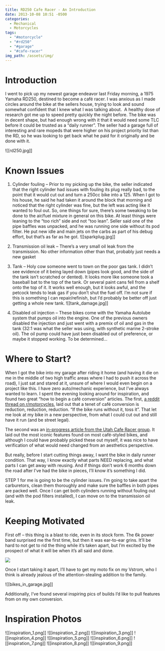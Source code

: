 ```yaml
---
title: RD250 Cafe Racer - An Introduction
date: 2013-10-08 10:51 -0500
categories:
  - Mechanical
  - Motorcycles
tags:
  - "#motorcycle"
  - "#rd250"
  - "#garage"
  - "#cafe-racer"
img_path: /assets/img/
---
```


# Introduction

I went to pick up my newest garage endeavor last Friday morning, a 1975 Yamaha RD250, destined to become a café racer. I was anxious as I made circles around the bike at the sellers house, trying to look and sound somewhat confident that I knew what I was talking about.  A healthy dose of research got me up to speed pretty quickly the night before. The bike was in decent shape, but had enough wrong with it that it would need some TLC before it could be trusted as a “daily runner”. The seller had a garage full of interesting and rare mopeds that were higher on his project priority list than the RD, so he was looking to get back what he paid for it originally and be done with it.

![[rd250.jpg]]

# Known Issues

1. Cylinder fouling – Prior to my picking up the bike, the seller indicated that the right cylinder had issues with fouling its plug really bad, to the point that it would cut out and turn a 250cc bike into a 125. When I got to his house, he said he had taken it around the block that morning and noticed that the right cylinder was fine, but the left was acting like it wanted to foul out. So, one things for sure, there’s some tweaking to be done to the air/fuel mixture in general on this bike. At least things were leaning to the “too rich” side and not “too lean”. Seller said one of the pipe baffles was unpacked, and he was running one side without its pod filter. He put new idle and main jets on the carbs as part of his debug effort, but that’s as far as he got.
      ![[sparkplug.jpg]]
2. Transmission oil leak – There’s a very small oil leak from the transmission. No other information other than that, probably just needs a new gasket
3. Tank – Holy cow someone went to town on the poor gas tank. I didn’t see evidence of it being layed down (pipes look good, and the side of the tank isn’t scratched or dented). It looks more like someone took a baseball bat to the top of the tank. Or several paint cans fell from a shelf onto the top of it. It works well enough, but it looks awful, and the petcock tends to leak gas if you don’t shut the fuel off. I’m not sure if this is something I can repair/refinish, but I’d probably be better off just getting a whole new tank.
      ![[tank_damage.jpg]]

4. Disabled oil injection – These bikes come with the Yamaha Autolube system that pumps oil into the engine. One of the previous owners disabled the injection and just went with a premix of oil and gas in the tank (32:1 was what the seller was using, with synthetic marine 2-stroke oil). The oil pump could have just been disabled out of preference, or maybe it stopped working. To be determined…

# Where to Start?

When I got the bike into my garage after riding it home (and having it die on me in the middle of two high traffic areas where I had to push it across the road), I just sat and stared at it, unsure of where I would even begin on a project like this. I have zero auto/mechanic experience, but I’ve always wanted to learn. I spent the evening looking around for inspiration, and found two great “how to begin a café conversion” articles. The first, [a reddit thread on r/motorcycles](https://www.reddit.com/r/motorcycles/comments/m5071/how_do_i_mod_my_bike_to_a_cafe_racer/ "How Do I Mod My Bike To A Cafe Racer"), laid out that a tenet of café conversion is reduction, reduction, reduction. “If the bike runs without it, toss it”. That let me look at my bike in a new perspective, from what I could cut out and still have it run (and be street legal).

The second was an [in-progress article from the Utah Cafe Racer group](https://www.utahcaferacer.com/how-to-build-a-cafe-racer/ "How To Build A Cafe Racer"). It laid out the most iconic features found on most café-styled bikes, and although I could have probably picked these out myself, it was nice to have verification of what would need changed from an aesthetics perspective.

But really, before I start cutting things away, I want the bike in daily runner condition. That way, I know exactly what parts NEED replacing, and what parts I can get away with reusing. And if things don’t work 6 months down the road after I’ve had the bike in pieces, I’ll know it’s something I did.

STEP 1 for me is going to be the cylinder issues. I’m going to take apart the carburetors, clean them thoroughly and make sure the baffles in both pipes are packed well. Once I can get both cylinders running without fouling out (and with the pod filters installed), I can move on to the transmission oil leak.

# Keeping Motivated

First off – this thing is a blast to ride, even in its stock form. The 6k power band surprised me the first time, but then it was ear-to-ear grins. It’ll be hard to not get to rid the thing while it’s taken apart, but I’m excited by the prospect of what it will be when it’s all said and done.

![](https://www.youtube.com/watch?v=WGu4imqnq08)

Once I start taking it apart, I’ll have to get my moto fix on my Vstrom, who I think is already jealous of the attention-stealing addition to the family.

![[bikes_in_garage.jpg]]

Additionally, I’ve found several inspiring pics of builds I’d like to pull features from on my own conversion.

# Inspiration Photos

![[inspiration_1.png]]
![[inspiration_2.png]]
![[inspiration_3.png]]
![[inspiration_4.png]]
![[inspiration_5.png]]
![[inspiration_6.png]]
![[inspiration_7.png]]
![[inspiration_8.png]]
![[inspiration_9.png]]
